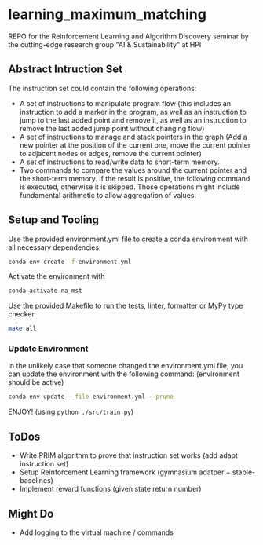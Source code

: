 # learning_maximum_matching

REPO for the Reinforcement Learning and Algorithm Discovery seminar by the cutting-edge research group "AI & Sustainability" at HPI 

## Abstract Intruction Set
The instruction set could contain the following operations:
- A set of instructions to manipulate program flow (this includes an instruction to add
a marker in the program, as well as an instruction to jump to the last added point
and remove it, as well as an instruction to remove the last added jump point without
changing flow)
- A set of instructions to manage and stack pointers in the graph (Add a new pointer at
the position of the current one, move the current pointer to adjacent nodes or edges,
remove the current pointer)
- A set of instructions to read/write data to short-term memory.
- Two commands to compare the values around the current pointer and the short-term
memory. If the result is positive, the following command is executed, otherwise it is
skipped. Those operations might include fundamental arithmetic to allow aggregation
of values.


## Setup and Tooling
Use the provided environment.yml file to create a conda environment with all necessary dependencies. 
```bash
conda env create -f environment.yml
```
Activate the environment with 
```bash
conda activate na_mst
```

Use the provided Makefile to run the tests, linter, formatter or MyPy type checker.  
```bash
make all
```

### Update Environment
In the unlikely case that someone changed the environment.yml file, you can update the environment with the following command: (environment should be active)
```bash
conda env update --file environment.yml --prune
```

ENJOY! (using `python ./src/train.py`)


## ToDos
- Write PRIM algorithm to prove that instruction set works (add adapt instruction set)
- Setup Reinforcement Learning framework (gymnasium adatper + stable-baselines)
- Implement reward functions (given state return number)

## Might Do
- Add logging to the virtual machine / commands


